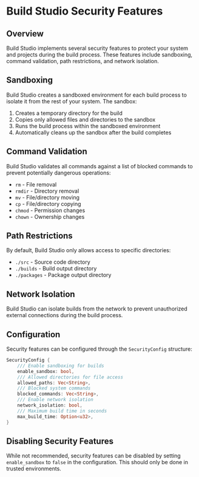# Build Studio Security Features

## Overview

Build Studio implements several security features to protect your system and projects during the build process. These features include sandboxing, command validation, path restrictions, and network isolation.

## Sandboxing

Build Studio creates a sandboxed environment for each build process to isolate it from the rest of your system. The sandbox:

1. Creates a temporary directory for the build
2. Copies only allowed files and directories to the sandbox
3. Runs the build process within the sandboxed environment
4. Automatically cleans up the sandbox after the build completes

## Command Validation

Build Studio validates all commands against a list of blocked commands to prevent potentially dangerous operations:

- `rm` - File removal
- `rmdir` - Directory removal
- `mv` - File/directory moving
- `cp` - File/directory copying
- `chmod` - Permission changes
- `chown` - Ownership changes

## Path Restrictions

By default, Build Studio only allows access to specific directories:

- `./src` - Source code directory
- `./builds` - Build output directory
- `./packages` - Package output directory

## Network Isolation

Build Studio can isolate builds from the network to prevent unauthorized external connections during the build process.

## Configuration

Security features can be configured through the `SecurityConfig` structure:

```rust
SecurityConfig {
    /// Enable sandboxing for builds
    enable_sandbox: bool,
    /// Allowed directories for file access
    allowed_paths: Vec<String>,
    /// Blocked system commands
    blocked_commands: Vec<String>,
    /// Enable network isolation
    network_isolation: bool,
    /// Maximum build time in seconds
    max_build_time: Option<u32>,
}
```

## Disabling Security Features

While not recommended, security features can be disabled by setting `enable_sandbox` to `false` in the configuration. This should only be done in trusted environments.
